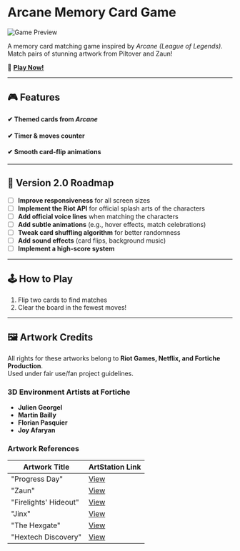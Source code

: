 # Arcane Memory Card Game  

![Game Preview](./demo.gif)

A memory card matching game inspired by *Arcane (League of Legends)*. Match pairs of stunning artwork from Piltover and Zaun!

🔗 [**Play Now!**](https://pamellasoto.github.io/js-memory-game-arcane/)

---

## 🎮 Features  
#### ✔ Themed cards from *Arcane*   
#### ✔ Timer & moves counter  
#### ✔ Smooth card-flip animations  
---

## 🚧 Version 2.0 Roadmap  
- [ ] **Improve responsiveness** for all screen sizes
- [ ] **Implement the Riot API** for official splash arts of the characters
- [ ] **Add official voice lines** when matching the characters
- [ ] **Add subtle animations** (e.g., hover effects, match celebrations)  
- [ ] **Tweak card shuffling algorithm** for better randomness  
- [ ] **Add sound effects** (card flips, background music)  
- [ ] **Implement a high-score system**  
---

## 🕹️ How to Play  
1. Flip two cards to find matches  
2. Clear the board in the fewest moves!  
---
##  🖼 Artwork Credits  
All rights for these artworks belong to **Riot Games, Netflix, and Fortiche Production**.  
Used under fair use/fan project guidelines.  

### 3D Environment Artists at Fortiche  
- **Julien Georgel**  
- **Martin Bailly**  
- **Florian Pasquier**  
- **Joy Afaryan**

### Artwork References  
| Artwork Title               | ArtStation Link                          |
|-----------------------------|------------------------------------------|
| "Progress Day"              | [View](https://www.artstation.com/artwork/qQ9Xby) |
| "Zaun"                      | [View](https://www.artstation.com/artwork/3qdgZB) |
| "Firelights' Hideout"       | [View](https://www.artstation.com/artwork/6bNqdO) |
| "Jinx"                      | [View](https://www.artstation.com/artwork/4X8vGl) |
| "The Hexgate"               | [View](https://www.artstation.com/artwork/B3zx0A) |
| "Hextech Discovery"         | [View](https://www.artstation.com/artwork/3qdgZB) |
